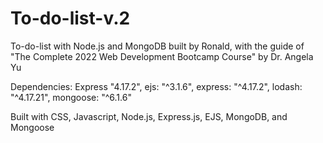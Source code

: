 # To-do-list-v.2
To-do-list with Node.js and MongoDB built by Ronald, with the guide of "The Complete 2022 Web Development Bootcamp Course" by Dr. Angela Yu

Dependencies: Express "4.17.2", ejs: "^3.1.6", express: "^4.17.2", lodash: "^4.17.21", mongoose: "^6.1.6"

Built with CSS, Javascript, Node.js, Express.js, EJS, MongoDB, and Mongoose
